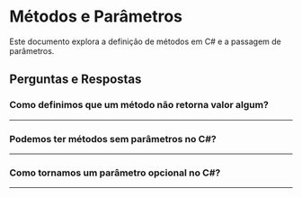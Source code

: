 # Métodos e Parâmetros

Este documento explora a definição de métodos em C# e a passagem de parâmetros.

## Perguntas e Respostas

### Como definimos que um método não retorna valor algum?
---
### Podemos ter métodos sem parâmetros no C#?
---
### Como tornamos um parâmetro opcional no C#?
---